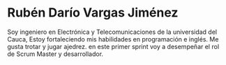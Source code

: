 # Rubén Darío Vargas Jiménez 

Soy ingeniero en Electrónica y Telecomunicaciones de la universidad del Cauca, Estoy fortaleciendo mis habilidades en programación e inglés. Me gusta trotar y jugar ajedrez. 
en este primer sprint voy a desempeñar el rol de Scrum Master y desarrollador.